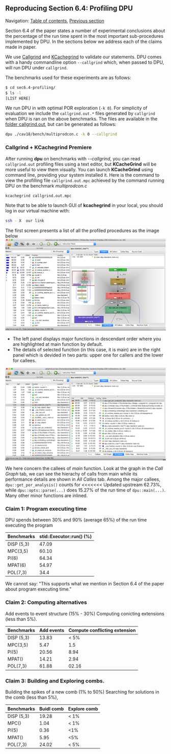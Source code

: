 ## Reproducing Section 6.4: Profiling DPU

Navigation: [Table of contents], [Previous section]

[Table of contents]: 1-intro.md#index
[Previous section]: 5-section-6.3.md

Section 6.4 of the paper states a number of experimental conclusions about
the percentage of the run time spent in the most important sub-procedures
implemented by DPU.
In the sections below we address each of the claims made in paper.

We use [Callgrind] and [KCachegrind] to validate our statements. DPU comes with
a handy commandline option `--callgrind` which, when passed to DPU, will run DPU
under `callgrind`.

The benchmarks used for these experiments are as follows:

```sh
$ cd sec6.4-profiling/
$ ls -l
[LIST HERE]
```

We run DPU in with optimal POR exploration (`-k 0`).
For simplicity of evaluation we include the `callgrind.out.*` files generated by
`callgrind` when DPU is ran on the above benchmarks. The files are available in
the [folder callgrind.out](callgrind.out), but can be generated as follows:

```sh
dpu ./cav18/bench/multiprodcon.c -k 0 --callgrind
```

[Callgrind]: http://valgrind.org/docs/manual/cl-manual.html
[KCachegrind]: http://kcachegrind.sourceforge.net/

### Callgrind + KCachegrind Premiere

After running **dpu** on benchmarks with *--callgrind*, you can read `callgrind.out` profiling
files using a text editor, but **KCacheGrind** will be more useful to view them visually.
You can launch **KCacheGrind** using command line, providing your system installed it.
Here is the command to view the profilling file `callgrind.out.mpc`  achieved by the command
running DPU on the benchmark *multiprodcon.c*
```sh
kcachegrind callgrind.out.mpc
```
Note that to be able to launch GUI of **kcachegrind** in your local, you should log in our virtual machine
with:
```sh
ssh - X  our link
```

The first screen presents a list of all the profiled procedures as the image below
![](img/main-screen.png)

* The left panel displays major functions in descendant order where you are highlighted
at main function by default.
* The details of selected function (in this case, it is main) are  in
the right panel which is devided in two parts: upper one for callers and the
lower for callees.

![](img/callee-screen.png)

We here concern the callees of *main* function. Look at the graph in the *Call Graph* tab, we can
see the hierachy of calls from main while its performance details are shown in
*All Calles* tab. Among the major callees, `dpu::get_por_analysis()` counts for
<<<<<<< Updated upstream
62.73%, while `dpu::opts::parse(...)` does 15.27% of the run time of `dpu::main(...)`.
Many other minor functions are inlined.

### Claim 1: Program executing time

DPU spends between 30% and 90% (average 65%) of the run time executing the program

| Benchmarks  |  stid::Executor::run() (%)|
| ------------ | --------  |
| DISP (5,3)  |  47.09   |
| MPC(3,5)   |  60.10   |
| PI(6)           |  64.34   |
| MPAT(6)     |  54.97   |
| POL(7,3)    |	34.4	     |


We cannot say: "This supports what we mention in Section 6.4 of the paper about program executing time."

### Claim 2:  Computing alternatives

Add events to event structure (15% - 30%)
Computing conicting extensions (less than 5%).

| Benchmarks  |  Add events | Compute conflicting extension |
| ----------------| -------------- | ------------------------------------|
| DISP (5,3)  |    13.83         |	    < 5%          |
| MPC(3,5)   |     5.47          |      1.5	        |
| PI(5)           |       20.56      |      8.94           |
| MPAT()       |    14.21         |      2.94           |
| POL(7,3)    |        61.88     |      02.16         |



### Claim 3: Building and Exploring combs.
Building the spikes of a new comb (1% to 50%)
Searching for solutions in the comb (less than 5%),

| Benchmarks  |  Buidl comb | Explore comb |
| --------------- | -------------- | --------------------|
| DISP (5,3)      |   19.28          |  < 1%       |
| MPC()            |      1.04         |  < 1%       |
| PI(5)               |      0.36         |  <1%        |
| MPAT()           |     5.95          |  <5%        |
| POL(7,3)        |  24.02            |  < 5%      |

